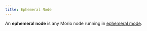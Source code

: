 ```yaml
---
title: Ephemeral Node
---
```


An **ephemeral node** is any Morio node running in [ephemeral mode](/docs/reference/terminology/ephemeral-mode).
